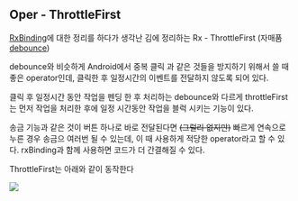 ## Oper - ThrottleFirst

[RxBinding](https://github.com/sk392/TIL/blob/master/android/android_rxbinding.md)에 대한 정리를 하다가 생각난 김에 정리하는 Rx - ThrottleFirst (자매품 [debounce](https://github.com/sk392/TIL/blob/master/rx/Oper%20-%20debounce.md))

debounce와 비슷하게 Android에서 중복 클릭 과 같은 것들을 방지하기 위해서 쓸 때 좋은 operator인데, 클릭한 후 일정시간의 이벤트를 전달하지 않도록 되어 있다. 

클릭 후 일정시간 동안 작업을 펜딩 한 후 처리하는 debounce와 다르게 throttleFirst는 먼저 작업을 처리한 후에 일정 시간동안 작업을 블럭 시키는 기능이 있다.

송금 기능과 같은 것이 버튼 하나로 바로 전달된다면 ~~(그럴리 없지만)~~ 빠르게 연속으로 누른 경우 송금으 여러번 될 수 있는데, 이 때 사용하게 적당한 operator라고 할 수 있다. rxBinding과 함께 사용하면 코드가 더 간결해질 수 있다.

ThrottleFirst는 아래와 같이 동작한다

![](https://user-images.githubusercontent.com/18481078/58364856-7fef7e80-7ef5-11e9-8413-d7441f568d51.png)